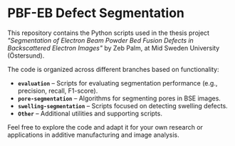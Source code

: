 # PBF-EB Defect Segmentation

This repository contains the Python scripts used in the thesis project *"Segmentation of Electron Beam Powder Bed Fusion Defects in Backscattered Electron Images"* by Zeb Palm, at Mid Sweden University (Östersund).

The code is organized across different branches based on functionality:

- **`evaluation`** – Scripts for evaluating segmentation performance (e.g., precision, recall, F1-score).
- **`pore-segmentation`** – Algorithms for segmenting pores in BSE images.
- **`swelling-segmentation`** – Scripts focused on detecting swelling defects.
- **`Other`** – Additional utilities and supporting scripts.

Feel free to explore the code and adapt it for your own research or applications in additive manufacturing and image analysis.
